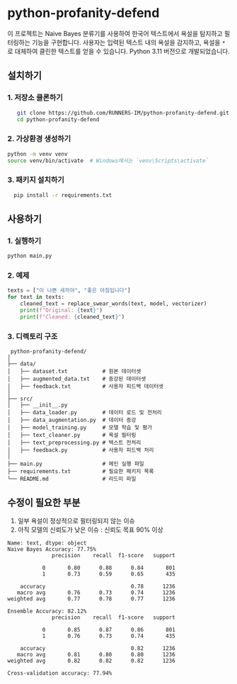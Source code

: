 # python-profanity-defend
이 프로젝트는 Naive Bayes 분류기를 사용하여 한국어 텍스트에서 욕설을 탐지하고 필터링하는 기능을 구현합니다. 
사용자는 입력된 텍스트 내의 욕설을 감지하고, 욕설을 `*`로 대체하여 클린한 텍스트를 얻을 수 있습니다.
Python 3.11 버전으로 개발되었습니다.
## 설치하기
### 1. 저장소 클론하기
```sh
   git clone https://github.com/RUNNERS-IM/python-profanity-defend.git
   cd python-profanity-defend
 ```  
### 2. 가상환경 생성하기
```sh
python -m venv venv
source venv/bin/activate  # Windows에서는 `venv\Scripts\activate`
```
### 3. 패키지 설치하기
```sh
  pip install -r requirements.txt
 ```  
## 사용하기
### 1. 실행하기
```sh
python main.py
 ```  
### 2. 예제
```python
texts = ["이 나쁜 새끼야", "좋은 아침입니다"]
for text in texts:
    cleaned_text = replace_swear_words(text, model, vectorizer)
    print(f"Original: {text}")
    print(f"Cleaned: {cleaned_text}")
 ```  
### 3. 디렉토리 구조
```
 python-profanity-defend/
│
├── data/
│   ├── dataset.txt           # 원본 데이터셋
│   ├── augmented_data.txt    # 증강된 데이터셋
│   ├── feedback.txt          # 사용자 피드백 데이터셋
│
├── src/
│   ├── __init__.py
│   ├── data_loader.py        # 데이터 로드 및 전처리
│   ├── data_augmentation.py  # 데이터 증강
│   ├── model_training.py     # 모델 학습 및 평가
│   ├── text_cleaner.py       # 욕설 필터링
│   ├── text_preprocessing.py # 텍스트 전처리
│   ├── feedback.py           # 사용자 피드백 처리
│
├── main.py                   # 메인 실행 파일
├── requirements.txt          # 필요한 패키지 목록
└── README.md                 # 리드미 파일
```
## 수정이 필요한 부분
1. 일부 욕설이 정상적으로 필터링되지 않는 이슈
2. 아직 모델의 신뢰도가 낮은 이슈 : 신뢰도 목표 90% 이상
```
Name: text, dtype: object
Naive Bayes Accuracy: 77.75%
              precision    recall  f1-score   support

           0       0.80      0.88      0.84       801
           1       0.73      0.59      0.65       435

    accuracy                           0.78      1236
   macro avg       0.76      0.73      0.74      1236
weighted avg       0.77      0.78      0.77      1236

Ensemble Accuracy: 82.12%
              precision    recall  f1-score   support

           0       0.85      0.87      0.86       801
           1       0.76      0.73      0.74       435

    accuracy                           0.82      1236
   macro avg       0.81      0.80      0.80      1236
weighted avg       0.82      0.82      0.82      1236

Cross-validation accuracy: 77.94%
```